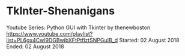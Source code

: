 # TkInter-Shenanigans

Youtube Series: Python GUI with Tkinter by thenewboston
https://www.youtube.com/playlist?list=PL6gx4Cwl9DGBwibXFtPtflztSNPGuIB_d
Started: 02 August 2018
Ended: 02 August 2018
